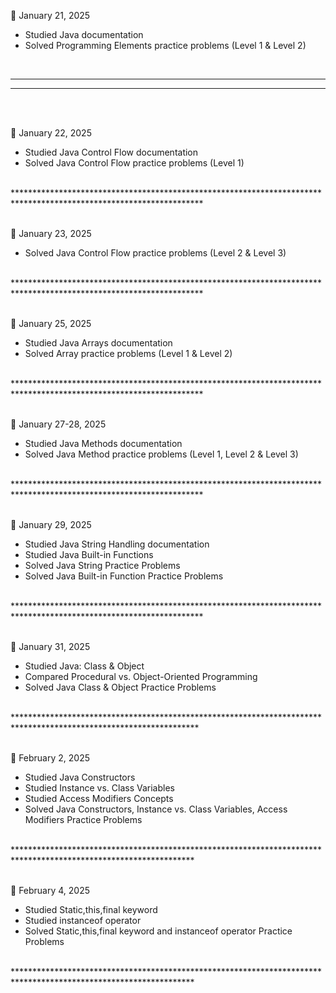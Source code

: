 <div class="entry">
    <p class="date">📌 January 21, 2025</p>
    <ul>
        <li>Studied Java documentation </li>
        <li>Solved Programming Elements practice problems (Level 1 & Level 2) </li>
    </ul>
</div>
<br>
<hr><hr>
<br><br>


<div class="entry">
    <p class="date">📌 January 22, 2025</p>
    <ul>
        <li>Studied Java Control Flow documentation </li>
        <li>Solved Java Control Flow practice problems (Level 1) </li>
    </ul>
</div>
<br>
*******************************************************************************************************************
<br><br>

<div class="entry">
    <p class="date">📌 January 23, 2025</p>
    <ul>
        <li>Solved Java Control Flow practice problems (Level 2 & Level 3) </li>
    </ul>
</div>
<br>
*******************************************************************************************************************
<br><br>

<div class="entry">
    <p class="date">📌 January 25, 2025</p>
    <ul>
        <li>Studied Java Arrays documentation </li>
        <li>Solved Array practice problems (Level 1 & Level 2) </li>
    </ul>
</div>
<br>
*******************************************************************************************************************
<br><br>

<div class="entry">
    <p class="date">📌 January 27-28, 2025</p>
    <ul>
        <li>Studied Java Methods documentation </li>
        <li>Solved Java Method practice problems (Level 1, Level 2 & Level 3) </li>
    </ul>
</div>
<br>
*******************************************************************************************************************
<br><br>

<div class="entry">
    <p class="date">📌 January 29, 2025</p>
    <ul>
        <li>Studied Java String Handling documentation </li>
        <li>Studied Java Built-in Functions </li>
        <li>Solved Java String Practice Problems </li>
        <li>Solved Java Built-in Function Practice Problems </li>
    </ul>
</div>
<br>
*******************************************************************************************************************
<br><br>

<div class="entry">
    <p class="date">📌 January 31, 2025</p>
    <ul>
        <li>Studied Java: Class & Object </li>
        <li>Compared Procedural vs. Object-Oriented Programming </li>
        <li>Solved Java Class & Object Practice Problems </li>
    </ul>
</div>
<br>
******************************************************************************************************************
<br><br>

<div class="entry">
    <p class="date">📌 February 2, 2025</p>
    <ul>
        <li>Studied Java Constructors </li>
        <li>Studied Instance vs. Class Variables </li>
        <li>Studied Access Modifiers Concepts </li>
        <li>Solved Java Constructors, Instance vs. Class Variables, Access Modifiers Practice Problems</li>
    </ul>
</div>
<br>
*****************************************************************************************************************
<br><br>

<div class="entry">
    <p class="date">📌 February 4, 2025</p>
    <ul>
        <li>Studied Static,this,final keyword</li>
        <li>Studied instanceof operator </li>
        <li>Solved  Static,this,final keyword and instanceof operator Practice Problems </li>
    </ul>
</div>
<br>
*****************************************************************************************************************
<br><br>